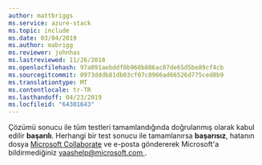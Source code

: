 ```yaml
---
author: mattbriggs
ms.service: azure-stack
ms.topic: include
ms.date: 03/04/2019
ms.author: mabrigg
ms.reviewer: johnhas
ms.lastreviewed: 11/26/2018
ms.openlocfilehash: 97a091aebddf0b960b886ac07de65d5be89cf4cb
ms.sourcegitcommit: 0973dddb81db03cf07c8966ad66526d775ced8b9
ms.translationtype: MT
ms.contentlocale: tr-TR
ms.lasthandoff: 04/23/2019
ms.locfileid: "64301643"
---
```

Çözümü sonucu ile tüm testleri tamamlandığında doğrulanmış olarak kabul edilir **başarılı**. Herhangi bir test sonucu ile tamamlanırsa **başarısız**, hatanın dosya [Microsoft Collaborate](https://aka.ms/collaborate) ve e-posta göndererek Microsoft'a bildirmediğiniz [ vaashelp@microsoft.com ](mailto:vaashelp@microsoft.com).